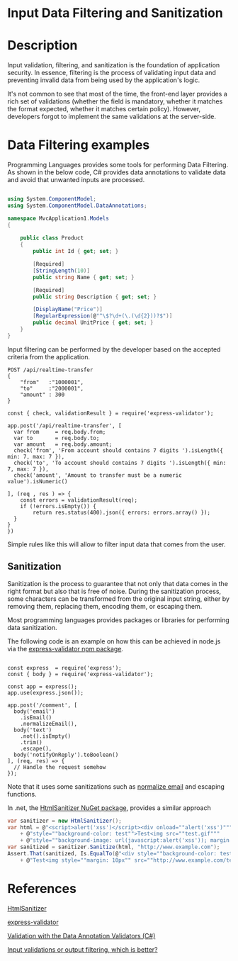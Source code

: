 # Input Data Filtering and Sanitization

# Description

Input validation, filtering, and sanitization is the foundation of application security. In essence, filtering is the process of validating input data and preventing invalid data from being used by the application's logic.

It's not common to see that most of the time, the front-end layer provides a rich set of validations (whether the field is mandatory, whether it matches the format expected, whether it matches certain policy). However, developers forgot to implement the same validations at the server-side.

# Data Filtering examples

Programming Languages provides some tools for performing Data Filtering. As shown in the below code, C# provides data annotations to validate data and avoid that unwanted inputs are processed.

```csharp

using System.ComponentModel;
using System.ComponentModel.DataAnnotations;

namespace MvcApplication1.Models
{
    
    public class Product
    {
        public int Id { get; set; }

        [Required]
        [StringLength(10)]
        public string Name { get; set; }

        [Required]
        public string Description { get; set; }

        [DisplayName("Price")]
        [RegularExpression(@"^\$?\d+(\.(\d{2}))?$")]
        public decimal UnitPrice { get; set; }
    }
}
```
Input filtering can be performed by the developer based on the accepted criteria from the application.

``` node
POST /api/realtime-transfer
{
    "from"   :"1000001",
    "to"     :"2000001",
    "amount" : 300
}

const { check, validationResult } = require('express-validator'); 

app.post('/api/realtime-transfer', [
  var from     = req.body.from;
  var to       = req.body.to;
  var amount   = req.body.amount;
  check('from', 'From account should contains 7 digits ').isLength({ min: 7, max: 7 }), 
  check('to', 'To account should contains 7 digits ').isLength({ min: 7, max: 7 }), 
  check('amount', 'Amount to transfer must be a numeric value').isNumeric()

], (req , res ) => {
    const errors = validationResult(req);
    if (!errors.isEmpty()) {
        return res.status(400).json({ errors: errors.array() });
  }
}
})

```

Simple rules like this will allow to filter input data that comes from the user.

## Sanitization

Sanitization is the process to guarantee that not only that data comes in the right format but also that is free of noise. During the sanitization process, some characters can be transformed from the original input string, either by removing them, replacing them, encoding them, or escaping them.

Most programming languages provides packages or libraries for performing data sanitization.

The following code is an example on how this can be achieved in node.js via the [express-validator npm package](https://express-validator.github.io/docs/sanitization.html).

```node

const express  = require('express');
const { body } = require('express-validator');

const app = express();
app.use(express.json());

app.post('/comment', [
  body('email')
    .isEmail()
    .normalizeEmail(),
  body('text')
    .not().isEmpty()
    .trim()
    .escape(),
  body('notifyOnReply').toBoolean()
], (req, res) => {
  // Handle the request somehow
});

```
Note that it uses some sanitizations such as [normalize email](https://github.com/validatorjs/validator.js/blob/e3f9d2b6e1c5a5ee1589be06ffeda0c76bf60bde/src/lib/normalizeEmail.js) and escaping functions.

In .net, the [HtmlSanitizer NuGet package](https://www.nuget.org/packages/HtmlSanitizer), provides a similar approach

```csharp
var sanitizer = new HtmlSanitizer();
var html = @"<script>alert('xss')</script><div onload=""alert('xss')"""
    + @"style=""background-color: test"">Test<img src=""test.gif"""
    + @"style=""background-image: url(javascript:alert('xss')); margin: 10px""></div>";
var sanitized = sanitizer.Sanitize(html, "http://www.example.com");
Assert.That(sanitized, Is.EqualTo(@"<div style=""background-color: test"">"
    + @"Test<img style=""margin: 10px"" src=""http://www.example.com/test.gif""></div>"));
```

# References
[HtmlSanitizer](https://github.com/mganss/HtmlSanitizer)

[express-validator](https://express-validator.github.io/docs/index.html)

[Validation with the Data Annotation Validators (C#)](https://docs.microsoft.com/en-us/aspnet/mvc/overview/older-versions-1/models-data/validation-with-the-data-annotation-validators-cs)

[Input validations or output filtering, which is better?](https://blog.jeremiahgrossman.com/2007/01/input-validation-or-output-filtering.html)

